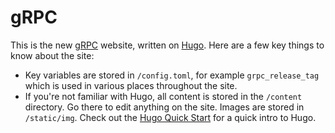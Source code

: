 # gRPC
This is the new [gRPC](https://grpc.io/) website, written on [Hugo](https://gohugo.io/).  Here are a few key things to know about the site:
* Key variables are stored in `/config.toml`, for example `grpc_release_tag` which is used in various places throughout the site.
* If you're not familiar with Hugo, all content is stored in the `/content` directory.  Go there to edit anything on the site.  Images are stored in `/static/img`.  Check out the [Hugo Quick Start](https://gohugo.io/getting-started/quick-start/) for a quick intro to Hugo. 

